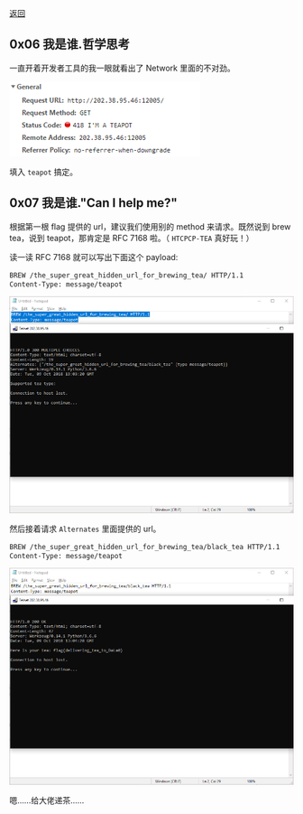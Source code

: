 [返回](./README.md)

## 0x06 我是谁.哲学思考

一直开着开发者工具的我一眼就看出了 Network 里面的不对劲。

![Snipaste_2018-10-09_20-59-16.png](./images/960723743.png)

填入 `teapot` 搞定。

## 0x07 我是谁."Can I help me?"

根据第一根 flag 提供的 url，建议我们使用别的 method 来请求。既然说到 brew tea，说到 teapot，那肯定是 RFC 7168 啦。（ `HTCPCP-TEA` 真好玩！）

读一读 RFC 7168 就可以写出下面这个 payload:

```
BREW /the_super_great_hidden_url_for_brewing_tea/ HTTP/1.1
Content-Type: message/teapot
```

![Snipaste_2018-10-09_21-03-31.png](./images/3376090344.png)

然后接着请求 `Alternates` 里面提供的 url。

```
BREW /the_super_great_hidden_url_for_brewing_tea/black_tea HTTP/1.1
Content-Type: message/teapot
```

![Snipaste_2018-10-09_21-04-39.png](./images/831079774.png)

嗯……给大佬递茶……
